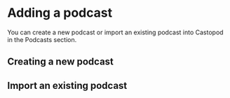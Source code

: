 # Adding a podcast

You can create a new podcast or import an existing podcast into Castopod in the Podcasts section.

## Creating a new podcast



## Import an existing podcast